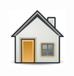 <HTML>
<A HREF= "Kalashnikov and Kalachnikov.htm" ><IMG align=center border=0 hspace=30 src= "Home.jpg"></A>
</HTML>
